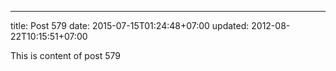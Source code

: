 ---
title: Post 579
date: 2015-07-15T01:24:48+07:00
updated: 2012-08-22T10:15:51+07:00

This is content of post 579